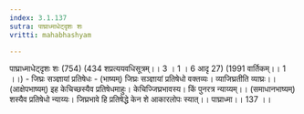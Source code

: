 ```yaml
---
index: 3.1.137
sutra: पाघ्राध्माधेट्दृशः शः
vritti: mahabhashyam

---
```

 पाघ्राध्माधेट्दृशः शः (754) (434 शप्रत्ययवधिसूत्रम्।। 3 । 1 । 6 आदृ 27) (1991 वार्तिकम्।। 1 ।।) - जिघ्रः सञ्ज्ञायां प्रतिषेधः - (भाष्यम्) जिघ्रः सञ्ज्ञायां प्रतिषेधो वक्तव्यः। व्याजिघ्रतीति व्याघ्रः।। (आक्षेपभाष्यम्) इह केचिच्छस्यैव प्रतिषेधमाहुः। केचिज्जिघ्रभावस्य। किं पुनरत्र न्याय्यम्।। (समाधानभाष्यम्) शस्यैव प्रतिषेधो न्याय्यः। जिघ्रभावे हि प्रतिषेद्धे केन शे आकारलोपः स्यात्।। पाघ्राध्मा।। 137 ।। 